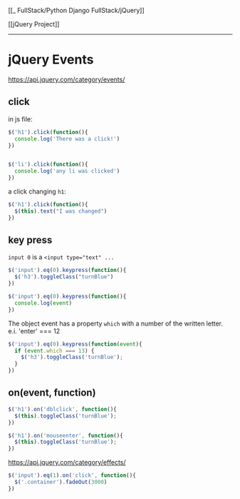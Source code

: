 [[_ FullStack/Python Django FullStack/jQuery]]

[[jQuery Project]]

---
# jQuery Events
https://api.jquery.com/category/events/

## click
in js file:
```javascript
$('h1').click(function(){
  console.log('There was a click!')
})


$('li').click(function(){
  console.log('any li was clicked')
})
```

a click changing `h1`:
```js
$('h1').click(function(){
  $(this).text("I was changed")
})
```




## key press
`input 0`  is a `<input type="text" ...`
```js
$('input').eq(0).keypress(function(){
  $('h3').toggleClass("turnBlue")
})

```

```js
$('input').eq(0).keypress(function(){
  console.log(event)
})

```
The object event has a property `which` with a number of the written letter. e.i. 'enter' === 12

```js
$('input').eq(0).keypress(function(event){
  if (event.which === 13) {
    $('h3').toggleClass('turnBlue');
  }
})


```

## on(event, function)
```js
$('h1').on('dblclick', function(){
  $(this).toggleClass('turnBlue');
})

```

```js
$('h1').on('mouseenter', function(){
  $(this).toggleClass('turnBlue');
})
```



https://api.jquery.com/category/effects/

```js
$('input').eq(1).on('click', function(){
  $('.container').fadeOut(3000)
})

```